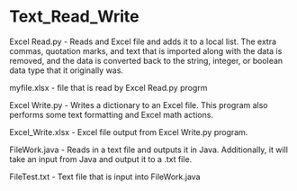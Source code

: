 # Text_Read_Write

Excel Read.py - Reads and Excel file and adds it to a local list.
The extra commas, quotation marks, and text that is imported along with the data
is removed, and the data is converted back to the string, integer, or boolean
data type that it originally was.

myfile.xlsx - file that is read by Excel Read.py progrm

Excel Write.py - Writes a dictionary to an Excel file.
This program also performs some text formatting and Excel math actions.

Excel_Write.xlsx - Excel file output from Excel Write.py program.

FileWork.java - Reads in a text file and outputs it in Java. Additionally, it will take an input from Java and output it to a .txt file.

FileTest.txt - Text file that is input into FileWork.java
